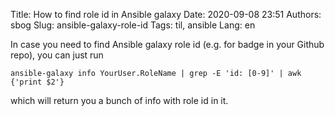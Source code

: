 Title: How to find role id in Ansible galaxy
Date: 2020-09-08 23:51
Authors: sbog
Slug: ansible-galaxy-role-id
Tags: til, ansible
Lang: en

In case you need to find Ansible galaxy role id (e.g. for badge in your Github
repo), you can just run

    ansible-galaxy info YourUser.RoleName | grep -E 'id: [0-9]' | awk {'print $2'}

which will return you a bunch of info with role id in it.

